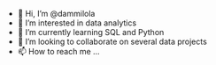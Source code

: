 - 👋 Hi, I’m @dammilola
- 👀 I’m interested in data analytics
- 🌱 I’m currently learning SQL and Python
- 💞️ I’m looking to collaborate on several data projects 
- 📫 How to reach me ...

<!---
dammilola/dammilola is a ✨ special ✨ repository because its `README.md` (this file) appears on your GitHub profile.
You can click the Preview link to take a look at your changes.
--->
